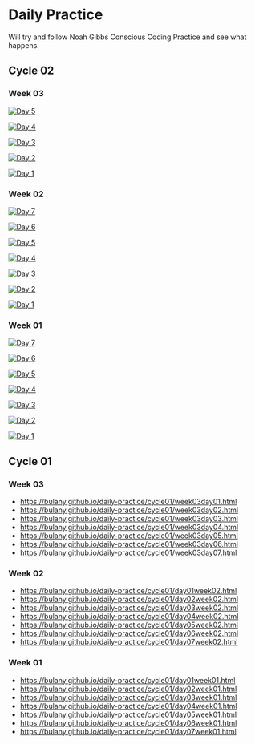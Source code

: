 # Daily Practice

Will try and follow Noah Gibbs Conscious Coding Practice and see what happens.

## Cycle 02

### Week 03
[![Day 5](cycle02/img/week3_day5.svg)](cycle02/week3_day5.html)

[![Day 4](cycle02/img/week3_day4.svg)](cycle02/week3_day4.html)

[![Day 3](cycle02/img/week3_day3.svg)](cycle02/week3_day3.html)

[![Day 2](cycle02/img/week3_day2.svg)](cycle02/week3_day2.html)

[![Day 1](cycle02/img/week3_day1.svg)](cycle02/week3_day1.html)

### Week 02
[![Day 7](cycle02/img/week2_day7.svg)](cycle02/week2_day7.html)

[![Day 6](cycle02/img/week2_day6.svg)](cycle02/week2_day6.html)

[![Day 5](cycle02/img/week2_day5.svg)](cycle02/week2_day5.html)

[![Day 4](cycle02/img/week2_day4.svg)](cycle02/week2_day4.html)

[![Day 3](cycle02/img/week2_day3.svg)](cycle02/week2_day3.html)

[![Day 2](cycle02/img/week2_day2.svg)](cycle02/week2_day2.html)

[![Day 1](cycle02/img/week2_day1.svg)](cycle02/week2_day1.html)


### Week 01
[![Day 7](cycle02/img/week1_day7.svg)](cycle02/week1_day7.html)

[![Day 6](cycle02/img/week1_day6.svg)](cycle02/week1_day6.html)

[![Day 5](cycle02/img/week1_day5.svg)](cycle02/week1_day5.html)

[![Day 4](cycle02/img/week1_day4.svg)](cycle02/week1_day4.html)

[![Day 3](cycle02/img/week1_day3.svg)](cycle02/week1_day3.html)

[![Day 2](cycle02/img/week1_day2.svg)](cycle02/week1_day2.html)

[![Day 1](cycle02/img/week1_day1.svg)](cycle02/week1_day1.html)


## Cycle 01

### Week 03
 - https://bulany.github.io/daily-practice/cycle01/week03day01.html
 - https://bulany.github.io/daily-practice/cycle01/week03day02.html
 - https://bulany.github.io/daily-practice/cycle01/week03day03.html
 - https://bulany.github.io/daily-practice/cycle01/week03day04.html
 - https://bulany.github.io/daily-practice/cycle01/week03day05.html
 - https://bulany.github.io/daily-practice/cycle01/week03day06.html
 - https://bulany.github.io/daily-practice/cycle01/week03day07.html

### Week 02
 - https://bulany.github.io/daily-practice/cycle01/day01week02.html
 - https://bulany.github.io/daily-practice/cycle01/day02week02.html
 - https://bulany.github.io/daily-practice/cycle01/day03week02.html
 - https://bulany.github.io/daily-practice/cycle01/day04week02.html
 - https://bulany.github.io/daily-practice/cycle01/day05week02.html 
 - https://bulany.github.io/daily-practice/cycle01/day06week02.html 
 - https://bulany.github.io/daily-practice/cycle01/day07week02.html 
  
### Week 01
 - https://bulany.github.io/daily-practice/cycle01/day01week01.html
 - https://bulany.github.io/daily-practice/cycle01/day02week01.html
 - https://bulany.github.io/daily-practice/cycle01/day03week01.html
 - https://bulany.github.io/daily-practice/cycle01/day04week01.html
 - https://bulany.github.io/daily-practice/cycle01/day05week01.html
 - https://bulany.github.io/daily-practice/cycle01/day06week01.html
 - https://bulany.github.io/daily-practice/cycle01/day07week01.html